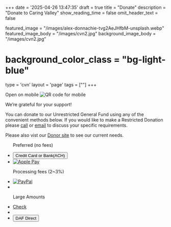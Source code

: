 +++
date = '2025-04-26 13:47:35'
draft = true
title = "Donate"
description = "Donate to Caring Valley"
show_reading_time = false
omit_header_text = false

featured_image = "/images/alex-donnachie-tvg2AeJHfbM-unsplash.webp"
featured_image_body = "/images/cvn2.jpg"
background_image_body = "/images/cvn2.jpg"
# background_color_class = "bg-light-blue"

type = 'cvn'
layout = 'page'
tags = [""]
+++

<div class="cf">
    <div class="f6 tc pl3 mw4 dn db-ns fr">
        Open on mobile
        <image src='{{<fixURL "/images/CVN-2025-Inner-Circle-DonateQR.png">}}' alt="QR code for mobile"/>
    </div>
    <p>We’re grateful for your support!</p>
    <p>You can donate to our <span class="green">Unrestricted General Fund</span> using any of the convenient methods below. If you would like to make a <span class="blue">Restricted Donation</span> please <a class="link" href='{{<fixURL "/contact" >}}'>call</a> or <a href="mailto:donations@caringvalley.org" class="link">email</a> to discuss your specific requirements.</p>
    <p>Please also vist our <a class="link dib" href='{{<fixURL "/donors" >}}'>Donor site</a> to see our current needs.</p>
 </div>
<div class="flex justify-around flex-wrap">
<!--more-->
    <ul class="w-30-ns flex-col items-center justify-around list pl0 bg-near-white ph2 tc">
      <p class="b f5">Preferred (no fees)</p>
        <li>
          <button class="ba b--white br3 ph2 pv1 hover-gold bg-dark-green white"
            zeffy-form-link='https://www.zeffy.com/embed/ticketing/cvn-2025-inner-circle?modal=true'>
            Credit&nbsp;Card or Bank(ACH)
          </button>
        </li>
        <!-- <li>
          <button class="ba b--white br3 ph2 pv1 ma2 hover-gold bg-dark-blue white" onclick="document.location='https://www.zeffy.com/ticketing/cvn-2025-inner-circle'">
              Apple&nbsp;Pay or Google&nbsp;Pay
          </button>
        </li> -->
        <!-- <li>
          <a href="https://www.zeffy.com/ticketing/cvn-2025-inner-circle" class="flex justify-around">
            <img class="w-30" src='{{<fixURL "/images/202505/Apple_Pay_Mark_RGB_041619.svg">}}' alt="Apple Pay" />
            <img class="w-40" src='{{<fixURL "/images/202505/google-pay-mark_800.svg">}}' alt="Google Pay" />
          </a>
        </li> -->
        <li>
          <a href="https://www.zeffy.com/ticketing/cvn-2025-inner-circle" class="flex justify-around">
            <img class="pv2 mw4" src='{{<fixURL "/images/202505/ApplePay-GooglePay.svg">}}' alt="Apple Pay" />
          </a>
        </li>
    </ul>
    <ul class="w-30-ns flex-col items-center justify-around list pl0 bg-near-white ph2 tc">
      <p class="b f5">Processing fees (2~3%)</p>
        <li>
            <!-- <button class="ba b--dark-blue br3 ph2 pv1 ma2 hover-light-blue bg-dark-blue white" onclick="document.location='https://www.paypal.com/donate/?hosted_button_id=AJP4243BPQNXQ'">
                PayPal
            </button> -->
            <a href="https://www.paypal.com/donate/?hosted_button_id=AJP4243BPQNXQ"><img class="mw4" src="/images/202505/pp_h_rgb.png" alt="PayPal" /></a>
        </li>
        <li>
            <!-- <div id="donate-button-container"> -->
                <script src="https://www.paypalobjects.com/donate/sdk/donate-sdk.js" charset="UTF-8"></script>
                <div id="donate-button" class="mw4 center"> </div>
                <script>
                    PayPal.Donation.Button({
                      env:'production',
                      hosted_button_id:'AJP4243BPQNXQ',
                      image: {
                        src:'/images/202505/pp_h_rgb.png',
                        alt:'Donate with PayPal button',
                        title:'PayPal - CVN General Fund',
                      }
                    }).render('#donate-button');
                </script>
            <!-- </div> -->
        </li>
    </ul>
    <ul class="w-30-ns flex-col items-center justify-around list pl0 bg-near-white ph2 tc">
      <p class="b f5">Large Amounts</p>
        <li>
            <a class="link ba b--white br3 ph2 pv1 ma2 hover-gray bg-light-orange white" href='{{< fixURL "https://www.zeffy.com/ticketing/cvn-2025-inner-circle" >}}' >Check</a>
        <li>
        <li>
            <button class="br3 ph2 pv1 ma2 hover-gold bg-purple white" onclick="document.location='https://www.dafdirect.org/DAFDirect/daflink?_dafdirect_settings=MzMzMDQxMjI5XzIxMTFfYzI1MmZhMWUtOGM1Mi00OTg5LWIwYTItZDAxODBiNDcyNTM4&designatedText=R2VuZXJhbCBGdW5k&amountValue=MjY4'">DAF&nbsp;Direct</button>
        </li>
    </ul>  
</div>

<script src="https://zeffy-scripts.s3.ca-central-1.amazonaws.com/embed-form-script.min.js"></script>
<script src="https://www.paypal.com/sdk/js?client-id=BAAZUNwskl8tOC7pll96z540-X1nWh7o9xcDbS5XMIQkv0Y636awx6JyxyHd_It-OpgBkNaJSD5VCsugrg&components=hosted-buttons&enable-funding=venmo&currency=USD"></script>

<!-- <form action="https://www.paypal.com/donate" method="post" target="_top">
<input type="hidden" name="hosted_button_id" value="AJP4243BPQNXQ" />
<input type="image" class="mw4" src="/images/202505/pp_h_rgb.png" border="0" name="submit" title="PayPal - The safer, easier way to pay online!" alt="Donate with PayPal button" />
<img alt="" border="0" src="https://www.paypal.com/en_US/i/scr/pixel.gif" width="1" height="1" />
</form> -->



